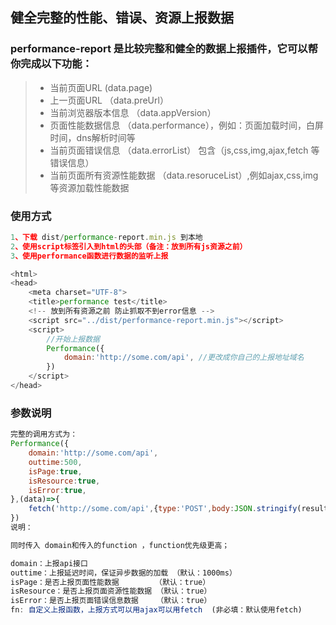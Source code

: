 ## 健全完整的性能、错误、资源上报数据

### performance-report 是比较完整和健全的数据上报插件，它可以帮你完成以下功能：
>  * 当前页面URL  (data.page)
>  * 上一页面URL （data.preUrl）
>  * 当前浏览器版本信息 （data.appVersion）
>  * 页面性能数据信息   （data.performance），例如：页面加载时间，白屏时间，dns解析时间等
>  * 当前页面错误信息  （data.errorList） 包含（js,css,img,ajax,fetch 等错误信息）
>  * 当前页面所有资源性能数据 （data.resoruceList）,例如ajax,css,img等资源加载性能数据

### 使用方式
```js
1、下载 dist/performance-report.min.js 到本地
2、使用script标签引入到html的头部（备注：放到所有js资源之前）
3、使用performance函数进行数据的监听上报

<html>
<head>
	<meta charset="UTF-8">
	<title>performance test</title>
	<!-- 放到所有资源之前 防止抓取不到error信息 -->
	<script src="../dist/performance-report.min.js"></script>
	<script>
		//开始上报数据
		Performance({
		    domain:'http://some.com/api', //更改成你自己的上报地址域名
		})
	</script>
</head>
```

### 参数说明
```js
完整的调用方式为：
Performance({
    domain:'http://some.com/api', 
    outtime:500,
    isPage:true,
    isResource:true,
    isError:true,
},(data)=>{
	fetch('http://some.com/api',{type:'POST',body:JSON.stringify(result)}).then((data)=>{})
})
说明：

同时传入 domain和传入的function ，function优先级更高；

domain：上报api接口
outtime：上报延迟时间，保证异步数据的加载 （默认：1000ms）
isPage：是否上报页面性能数据        （默认：true）
isResource：是否上报页面资源性能数据 （默认：true）
isError：是否上报页面错误信息数据    （默认：true）
fn: 自定义上报函数，上报方式可以用ajax可以用fetch  (非必填：默认使用fetch)

```






